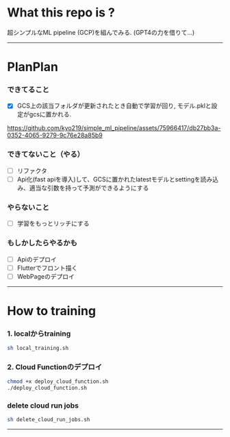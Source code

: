 # What this repo is ?
超シンプルなML pipeline (GCP)を組んでみる. (GPT4の力を借りて...)

---
# PlanPlan

### できてること
- [x] GCS上の該当フォルダが更新されたとき自動で学習が回り, モデル.pklと設定がgcsに置かれる.



https://github.com/kyo219/simple_ml_pipeline/assets/75966417/db27bb3a-0352-4065-9279-9c76e28a85b9



### できてないこと（やる）
- [ ] リファクタ
- [ ] Api化(fast apiを導入)して、GCSに置かれたlatestモデルとsettingを読み込み、適当な引数を持って予測ができるようにする

### やらないこと
- [ ] 学習をもっとリッチにする

### もしかしたらやるかも
- [ ] Apiのデプロイ
- [ ] Flutterでフロント描く
- [ ] WebPageのデプロイ

---
# How to training

### 1. localからtraining
```bash
sh local_training.sh
```

### 2. Cloud Functionのデプロイ
```bash
chmod +x deploy_cloud_function.sh
./deploy_cloud_function.sh
```

### delete cloud run jobs
```bash
sh delete_cloud_run_jobs.sh
```

---
